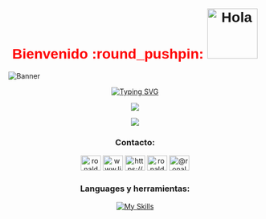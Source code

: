<!--- Introduccio --->

<h1 align="center" style="font-family: 'Arial', sans-serif; color: #FF0000;">Bienvenido :round_pushpin: 
  <a href="https://giphy.com/stickers/emojitheiconicbrand-hello-hi-wave-w1OBpBd7kJqHrJnJ13">
    <img src="https://media.giphy.com/media/w1OBpBd7kJqHrJnJ13/giphy.gif" alt="Hola" width="100" height="100">
  </a>
</h1>




<!--- Banner --->

<img src="https://media.licdn.com/dms/image/D4D16AQEUkqHE95ZAkQ/profile-displaybackgroundimage-shrink_350_1400/0/1701179372940?e=1707350400&v=beta&t=9VgWm6o3dR13j0E2kVb_08X7TZWtNUAxR4slxv_lN5o" alt="Banner">

<!--- Generador de texto --->

<p align="center">
  <a href="https://git.io/typing-svg">
    <img src="https://readme-typing-svg.herokuapp.com?font=Roboto&color=00FF00&size=30&lines=Mi+nombre+es+Ronald;Un+Desarrollador+de+Frontend;Apasionado+por+explorar;y+mejorar+cada+d%C3%ADa." alt="Typing SVG">
  </a>
</p>


<!---Estadisiticas --->

<p align="center">
  <img src="https://github-readme-stats.vercel.app/api?username=ronaldebch&theme=blue-green">
</p>



<!---Seguidores de Github --->
<p align="center">
    <img src="https://img.shields.io/github/followers/ronaldebch.svg?style=social&label=Follow&maxAge=2592000">
</p>



<!---Imagen gif --->







<div align="center">
  <h3>Contacto:</h3>
  <p>
    <a href="https://twitter.com/ronaldebch" target="blank"><img src="https://raw.githubusercontent.com/rahuldkjain/github-profile-readme-generator/master/src/images/icons/Social/twitter.svg" alt="ronaldebch" height="30" width="40" /></a>
    <a href="https://linkedin.com/in/www.linkedin.com/in/ronald-báez-0a67511b4" target="blank"><img src="https://raw.githubusercontent.com/rahuldkjain/github-profile-readme-generator/master/src/images/icons/Social/linked-in-alt.svg" alt="www.linkedin.com/in/ronald-báez-0a67511b4" height="30" width="40" /></a>
    <a href="https://fb.com/https://www.facebook.com/ronaldenrique.baezchacin" target="blank"><img src="https://raw.githubusercontent.com/rahuldkjain/github-profile-readme-generator/master/src/images/icons/Social/facebook.svg" alt="https://www.facebook.com/ronaldenrique.baezchacin" height="30" width="40" /></a>
    <a href="https://instagram.com/ronaldebch" target="blank"><img src="https://raw.githubusercontent.com/rahuldkjain/github-profile-readme-generator/master/src/images/icons/Social/instagram.svg" alt="ronaldebch" height="30" width="40" /></a>
    <a href="https://www.youtube.com/c/@ronaldebch" target="blank"><img src="https://raw.githubusercontent.com/rahuldkjain/github-profile-readme-generator/master/src/images/icons/Social/youtube.svg" alt="@ronaldebch" height="30" width="40" /></a>
  </p>
</div>







<div align="center">
<h3>Languages y herramientas:</h3>

[![My Skills](https://skillicons.dev/icons?i=js,html,css,nodejs,aws,grafana,mysql,postman,vscode)](https://skillicons.dev)
</div>

